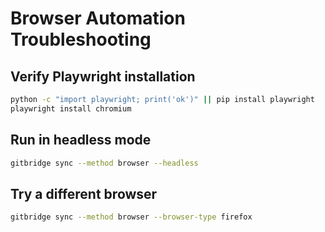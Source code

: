 # Browser Automation Troubleshooting

## Verify Playwright installation

```bash
python -c "import playwright; print('ok')" || pip install playwright
playwright install chromium
```

## Run in headless mode

```bash
gitbridge sync --method browser --headless
```

## Try a different browser

```bash
gitbridge sync --method browser --browser-type firefox
```
